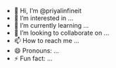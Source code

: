 - 👋 Hi, I’m @priyalinfineit
- 👀 I’m interested in ...
- 🌱 I’m currently learning ...
- 💞️ I’m looking to collaborate on ...
- 📫 How to reach me ...
- 😄 Pronouns: ...
- ⚡ Fun fact: ...

<!---
priyalinfineit/priyalinfineit is a ✨ special ✨ repository because its `README.md` (this file) appears on your GitHub profile.
You can click the Preview link to take a look at your changes.
--->
